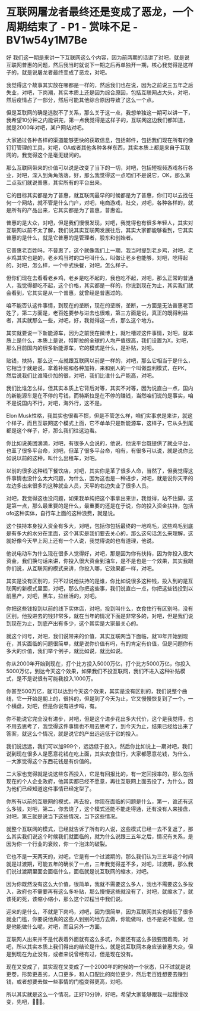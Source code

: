 # 互联网屠龙者最终还是变成了恶龙，一个周期结束了 - P1 - 赏味不足 - BV1w54y1M7Be

好 我们这一期是来讲一下互联网这么个内容，因为前两期的话讲了对吧，就是说互联网普惠的问题，然后我当时就说下一期之后再单独开一期，核心我觉得是这样子的，就是说屠龙者最终变成了恶龙，对吧。

我觉得这个故事其实放在哪都是一样的，然后我们也在说，因为之前说三五年之后失业，对吧，下岗潮，其实本质上还是因为综合原因，包括互联网占大头，对吧，然后疫情占了一部分，然后可能其他综合原因导致了这么一个点。

但是互联网的确是逃脱不了关系，那么关于这一点，我想单独这一期可以讲一下，我希望10分钟之内能讲完，第一点我觉得是这样子的，互联网这边我们都知道，就是2000年对吧，某户网站对吧。

大家通过各种各样的渠道能够更快的获取信息，包括邮件，包括我们现在所有的像钉钉管理的工具，对吧，OA或者其他各种各样东西，其实本质上都是来自于互联网的，我觉得这个是毫无疑问的。

那么互联网带来的价值可以说是改变了当下的一切，对吧，包括短视频游戏各行各业，对吧，深入到角角落落，好，那么我觉得这一点咱们不是说它，OK，那么第二点我们就说普惠，其实所有的平台出来。

它的目标其实都是为了普惠，就互联网最早的时候都是为了普惠，你们可以去找任何一个网站，就不管是什么门户，对吧，电商游戏，社交，对吧，各种各样的，就是所有的产品出来，它其实都是为了普惠，普惠谁。

普惠的是大众，对吧，但是我们慢慢发现，对吧，我觉得也有很多年轻人，其实对互联网以前不太了解，我们说其实互联网发展往后，其实大家都能够看到，它其实普惠的是什么，就是它普惠的是管理者，股东和创始者。

它普惠老百姓吗，不普惠了，这个就像我们上一期，我当时提到老乡鸡，对吧，老乡鸡其实也是的，老乡鸡当时的口号叫什么，叫做让老乡也能够，对吧，吃得起的，对吧，怎么样，一个中式快餐，对吧，怎么样子。

但你们现在去看看老乡鸡，老乡是吃不起的，我也吃不起，对吧，那么正常的普通人，我觉得都吃不起，这个价格，其实都是一样的，你说到现在为止，其实我们就会看到，它其实是从一个普惠，就曾经是普惠过的。

咱不能否认这件事情，到现在的垄断，现在的垄断，垄断，一方面是无法普惠老百姓了，第二方面是，老百姓要参与进去也很难，第三方面是说，真正的既得利益者，其实就那么一些，对吧，好，我觉得这一点，那么这个地方。

其实就要说一下新能源车，因为之前我在微博上，就吐槽过这件事情，对吧，就本质上是什么，本质上是说，特斯拉的全球的人均产值很高，我们设置为X，对吧，那么目前国内的很多新能源车，它的模式是什么，是补贴，对吧。

贴钱，扶持，那么这一点就跟互联网以前是一样的，对吧，那么它相当于是什么，它相当于就是说，拿着补贴和各种加持，来和别人的一个叫做盈利模式，在PK，然后说我们比谁降价加的很，对吧，我们比谁什么产能高，对吧。

我们比谁怎么样，但其实本质上它背后对等，其实不对等，因为说直白一点，国内的新能源车是在不停的亏钱，而特斯拉是在不停的赚钱，当然咱们说的是事实，咱不是说国内不行，对吧，海外行，这不是。

Elon Musk性格，我其实也很看不惯，但是不管怎么样，咱们实事求是来讲，就这个样子，而且互联网这个模式上面，它不单单只是新能源车，这样子，它从头到尾都是这个样子，好，那么我们往这边看。

你比如说美团滴滴，对吧，有很多人会说的，他说，他说平台既提供了就业平台，也革了很多平台命，对吧，但革了很多平台命，咱有，有很多可以说，就是说你比如说以前的这种，叫什么出租车，对吧。

以前的很多这种线下餐饮店，对吧，其实你是革了很多人命，当然了，但我觉得这件事情也没什么太大问题，为什么，因为这也是一种进步，对吧，就是说你天平的左边多出来很多的这种就业人员，天平的右边失业了很多人员。

对吧，我觉得这也没问题，如果我单纯把这个事拿出来讲，我觉得，站不住脚，这是第一点，那么最重要的是什么，最重要的还是在于说，你的投入资金扶持，包括ofo这种实体，自行车上面的这种浪费，就是说。

这个扶持本身投入资金有多大，对吧，包括你包括最终的一地鸡毛，这些鸡毛到底是有多大的水分在里面，这个其实是我们要去关心的，那么这句话怎么来理解，这就好像今天早上网上还有一个人说，我觉得说的也有道理，他说。

他说电动车为什么现在很多人觉得好，对吧，那是因为你有扶持，因为你投入很大资金，我们换句话来讲，你投入很大资金到油车，是不是也是一个效果，其实我跟你们说，从互联网的模式来讲，你投入哪，它效果都一样，对吧。

其实是没有区别的，只不过说他扶持的是谁，你比如说很多这种钱，投入到的是互联网的新模式里面，对吧，那么你把这些事，我们说直白一点，你把这些钱投到以前黑产，对吧，黑车，拉丝活的，对吧。

你把这些钱投到以前的线下实体店，对吧，投到叫什么，衣食住行有区别吗，没有区别，他投进去的钱非常多，就在当年的情况下面是非常多的，对吧，但是我们说到现在为止，到底产出有多少，这个其实是大家最关心的。

就这个问号，对吧，我们说带来的价值，其实互联网当下面临，就18年开始到现在，其实面临的问题很简单，就是说你价值有吗，有的肯定有价值，但是问题你有多大的价值，我们举个例子，就比如说，就比如说。

你从2000年开始到现在，打个比方投入5000万亿，打个比方5000万亿，你投入5000万亿，到达今天这个效果，如果我们不投互联网，我们不进入这种补贴模式，是不是说很有可能我投入1000万。

你甚至500万亿，就可以达到今天这个效果，其实是没有区别的，我们说整个曲线，它一开始是朝上的，很抖的，但是到了今天为止，它又慢慢恢复到了一个，一个横盘，对吧，但是你说有进步吗，有。

你不能说它完全没有进步，对吧，但是这个进步花出多大代价，这个是我觉得，也不用去思考了，我觉得这件事情也不用去思考了，到今天为止，结果已经给出来了答案，就这么个情况，就是说它的产出远远低于它的投入。

我们说远远，我们可以加999个，远远低于投入，然后你比如说上一期对吧，我们说到现在很多人是愿意花钱在吃上面，其实衣食住行，大家都愿意花钱，为什么，一大家觉得这个东西花钱是有价值的。

二大家也觉得就是说这些东西投入，它是有回报比的，有一定回报率的，那么包括现在的个人企业政府，他其实都已经不愿意，再往互联网上面去投了，为什么，因为他们已经知道这件事情已经定型了。

你所有以前的互联网的模式，再去投，你现在面临的问题是什么，第一，谁还有这么多钱，对吧，第二，你去烧了，这个模式还能不能走得通，还有没有人来接盘，对吧，第三就是说当下这些情况，当下这些情况。

就整个互联网的模式，已经就告诉了所有的人说，这些模式已经一去不复返了，那么其实我们说这个时候我们就面临的，就为什么说跟三五年之后，情况有关系，是因为你一个行业的衰败，你一个泡沫的破裂。

它也不是一天两天的，对吧，它是有一个过渡期的，那么我们认为三五年这个时间就是过渡期，可能五年的确长了一点，三年我觉得差不多，对吧，过渡期，那么我们说过渡期里面会面临什么，面临就是说互联网的缩水，对吧。

因为你既然没有这么大价值，很简单，我就不需要这么多人，我也不需要这么多投入，政府也不需要再有这么多补贴，那么慢慢这些就没有了，对吧，就缩水了，就该死的死，该缩小缩小，那么这个过程当中我们说。

迎来的是什么，不就是下岗吗，对吧，因为很简单，因为互联网其实也降低了很多就业门槛，你要说他真的这些人到别的地方去做，你能做吗，也不是说不能做，但是他能做什么呢，对吧，而且另外一方面。

互联网人出来并不是代表着外面就有这么多坑，外面还有这么多狼要围着肉，对吧，所以其实本质上我们得出的结论是什么，就是说互联网本身应该普惠大众，但是到现在为止没有，或者来说曾经有过，但是现在没有。

现在又变成了，其实现在又变成了一个2000年的时候的一个状态，只不过就是说更卷，形势更恶劣，人口更多，和人口配比的岗位更少，然后老百姓想要去赚到钱，或者想要去做一些事情的门槛变得更高，对吧。

所以其实就是这么一个情况，正好10分钟，好吧，希望大家能够跟我一起慢慢改变，先吧，🙇‍♀️🙇。